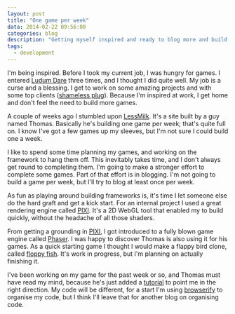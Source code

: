 ```yaml
---
layout: post
title: "One game per week"
data: 2014-02-22 09:56:00
categories: blog
description: "Getting myself inspired and ready to blog more and build more games"
tags:
  - development
---
```


I'm being inspired. Before I took my current job, I was hungry for games. I entered [Ludum Dare][ludum] three times, and I thought I did quite well. My job is a curse and a blessing. I get to work on some amazing projects and with some top clients ([shameless plug][bynd]). Because I'm inspired at work, I get home and don't feel the need to build more games.

A couple of weeks ago I stumbled upon [LessMilk][milk]. It's a site built by a guy named Thomas. Basically he's building one game per week; that's quite full on. I know I've got a few games up my sleeves, but I'm not sure I could build one a week.

I like to spend some time planning my games, and working on the framework to hang them off. This inevitably takes time, and I don't always get round to completing them. I'm going to make a stronger effort to complete some games. Part of that effort is in blogging. I'm not going to build a game per week, but I'll try to blog at least once per week.

As fun as playing around building frameworks is, it's time I let someone else do the hard graft and get a kick start. For an internal project I used a great rendering engine called [PIXI][pixi]. It's a 2D WebGL tool that enabled my to build quickly, without the headache of all those shaders.

From getting a grounding in [PIXI][pixi], I got introduced to a fully blown game engine called [Phaser][phaser]. I was happy to discover Thomas is also using it for his games. As a quick starting game I thought I would make a flappy bird clone, called [floppy fish][floppyfish]. It's work in progress, but I'm planning on actually finishing it.

I've been working on my game for the past week or so, and Thomas must have read my mind, because he's just added a [tutorial][tutorial] to point me in the right direction. My code will be different, for a start I'm using [browserify][browserify] to organise my code, but I think I'll leave that for another blog on organising code.

[bynd]:       http://bynd.com/work/
[milk]:       http://www.lessmilk.com/
[ludum]:      http://www.ludumdare.com/compo/
[pixi]:       https://github.com/GoodBoyDigital/pixi.js
[phaser]:     http://phaser.io/
[floppyfish]: https://github.com/Eruant/floppy-fish
[tutorial]:   http://blog.lessmilk.com/how-to-make-flappy-bird-in-html5-1/
[browserify]: http://browserify.org/
